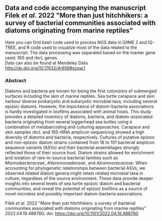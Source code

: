 ## Data and code accompanying the manuscript Filek *et al.* 2022 "More than just hitchhikers: a survey of bacterial communities associated with diatoms originating from marine reptiles"
  
Here you can find bash code used to process NGS data in QIIME 2 and IQ-TREE, and R code used to visualize most of the data related to the manuscript. The data processing was separated based on the marker gene used: 16S and *rbcL* genes.  
Data can also be found at Mendeley Data http://dx.doi.org/10.17632/4r6568xcpw.1
  
### Abstract
Diatoms and bacteria are known for being the first colonizers of submerged surfaces including the skin of marine reptiles. Sea turtle carapace and skin harbour diverse prokaryotic and eukaryotic microbial taxa, including several epizoic diatoms. However, the importance of diatom-bacteria associations is hardly investigated in biofilms associated with animal hosts. This study provides a detailed inventory of diatoms, bacteria, and diatom-associated bacteria originating from several loggerhead sea turtles using a combination of metabarcoding and culturing approaches. Carapace and skin samples *rbcL* and 16S rRNA amplicon sequencing showed a high diversity of diatoms and bacteria, respectively. Cultures of putative epizoic and non-epizoic diatom strains contained from 18 to 101 bacterial amplicon sequence variants (ASVs) and their bacterial assemblages strongly reflected those of their source host. Diatom strains allowed for enrichment and isolation of rare-in-source bacterial families such as *Marinobacteraceae*, *Alteromonadaceae*, and *Alcanivoracaceae*. When accounting for phylogenetic relationships between bacterial ASVs, we observed related diatom genera might retain related microbial taxa in culture, regardless of the source environment. These data provide deeper insights into several levels of sea turtle epizoic diatom and bacterial communities, and reveal the potential of epizoic biofilms as a source of novel microbes and possibly important diatom-bacteria associations.  
  
  
Filek *et al.* 2022 "More than just hitchhikers: a survey of bacterial communities associated with diatoms originating from marine reptiles" 2022.04.19.488760; doi: https://doi.org/10.1101/2022.04.19.488760
